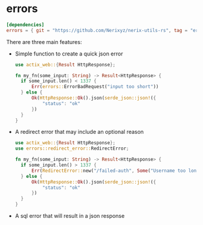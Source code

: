 # errors

```toml
[dependencies]
errors = { git = "https://github.com/Nerixyz/nerix-utils-rs", tag = "errors-v0.2.2" }
```

There are three main features:

* Simple function to create a quick json error
    ```rust
  use actix_web::{Result HttpResponse};
  
  fn my_fn(some_input: String) -> Result<HttpResponse> {
      if some_input.len() < 1337 {
          Err(errors::ErrorBadRequest("input too short"))
      } else {
          Ok(HttpResponse::Ok().json(serde_json::json!({
              "status": "ok"
          })
      }
  }  
  
  ```
* A redirect error that may include an optional reason
    ```rust
  use actix_web::{Result HttpResponse};  
  use errors::redirect_error::RedirectError;
  
  fn my_fn(some_input: String) -> Result<HttpResponse> {
      if some_input.len() > 1337 {
          Err(RedirectError::new("/failed-auth", Some("Username too long")))
      } else {
          Ok(HttpResponse::Ok().json(serde_json::json!({
              "status": "ok"
          })
      }
  }  
  ```
  
* A sql error that will result in a json response